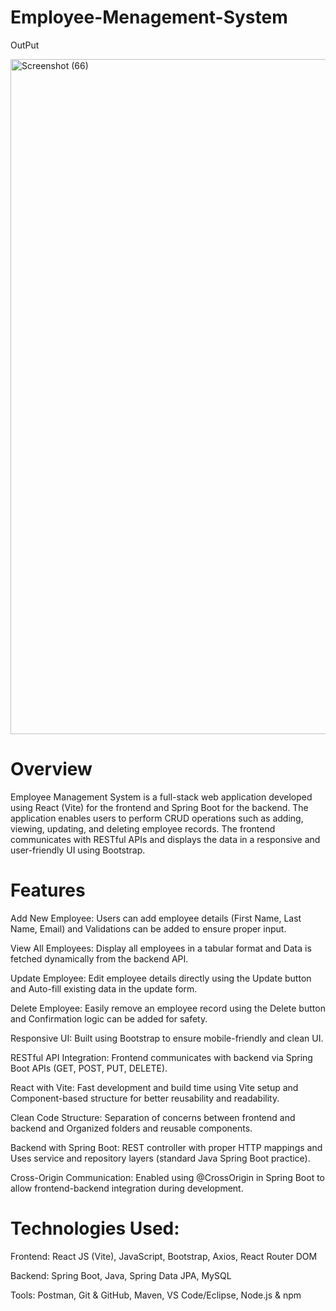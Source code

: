 # Employee-Menagement-System
OutPut

<img width="1920" height="1080" alt="Screenshot (66)" src="https://github.com/user-attachments/assets/76708f2a-d9b7-47ce-a577-150e240175ed" />

# Overview

Employee Management System is a full-stack web application developed using React (Vite) for the frontend and Spring Boot for the backend. The application enables users to perform CRUD operations such as adding, viewing, updating, and deleting employee records. The frontend communicates with RESTful APIs and displays the data in a responsive and user-friendly UI using Bootstrap.

# Features

Add New Employee: Users can add employee details (First Name, Last Name, Email) and Validations can be added to ensure proper input.

View All Employees: Display all employees in a tabular format and Data is fetched dynamically from the backend API.

Update Employee: Edit employee details directly using the Update button and Auto-fill existing data in the update form.

Delete Employee: Easily remove an employee record using the Delete button and Confirmation logic can be added for safety.

Responsive UI: Built using Bootstrap to ensure mobile-friendly and clean UI.

RESTful API Integration: Frontend communicates with backend via Spring Boot APIs (GET, POST, PUT, DELETE).

React with Vite: Fast development and build time using Vite setup and Component-based structure for better reusability and readability.

Clean Code Structure: Separation of concerns between frontend and backend and Organized folders and reusable components.

Backend with Spring Boot: REST controller with proper HTTP mappings and Uses service and repository layers (standard Java Spring Boot practice).

Cross-Origin Communication: Enabled using @CrossOrigin in Spring Boot to allow frontend-backend integration during development.

# Technologies Used:

Frontend: React JS (Vite), JavaScript, Bootstrap, Axios, React Router DOM

Backend: Spring Boot, Java, Spring Data JPA, MySQL

Tools: Postman, Git & GitHub, Maven, VS Code/Eclipse, Node.js & npm
